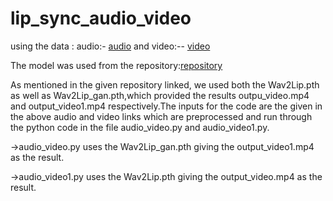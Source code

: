 # lip_sync_audio_video
using the data :
audio:- [audio](https://openinapp.co/o9vuj)
and video:-- [video](https://openinapp.co/5cwva)

The model was used from the repository:[repository](https://github.com/Rudrabha/Wav2Lip.git)


As mentioned in the given repository linked, we used both the Wav2Lip.pth as well as Wav2Lip_gan.pth,which provided the results outpu_video.mp4 and output_video1.mp4
respectively.The inputs for the code are the given in the above audio and video links which are preprocessed and run through the python code in the file audio_video.py and audio_video1.py.


->audio_video.py uses the Wav2Lip_gan.pth giving the output_video1.mp4 as the result.


->audio_video1.py uses the Wav2Lip.pth giving the output_video.mp4 as the result.
